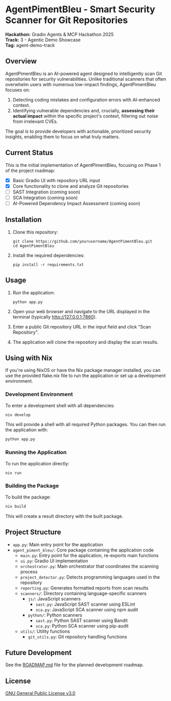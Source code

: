 # AgentPimentBleu - Smart Security Scanner for Git Repositories

**Hackathon:** Gradio Agents & MCP Hackathon 2025  
**Track:** 3 - Agentic Demo Showcase  
**Tag:** agent-demo-track

## Overview

AgentPimentBleu is an AI-powered agent designed to intelligently scan Git repositories for security vulnerabilities. Unlike traditional scanners that often overwhelm users with numerous low-impact findings, AgentPimentBleu focuses on:

1. Detecting coding mistakes and configuration errors with AI-enhanced context.
2. Identifying vulnerable dependencies and, crucially, **assessing their actual impact** within the specific project's context, filtering out noise from irrelevant CVEs.

The goal is to provide developers with actionable, prioritized security insights, enabling them to focus on what truly matters.

## Current Status

This is the initial implementation of AgentPimentBleu, focusing on Phase 1 of the project roadmap:

- [x] Basic Gradio UI with repository URL input
- [x] Core functionality to clone and analyze Git repositories
- [ ] SAST Integration (coming soon)
- [ ] SCA Integration (coming soon)
- [ ] AI-Powered Dependency Impact Assessment (coming soon)

## Installation

1. Clone this repository:
   ```
   git clone https://github.com/yourusername/AgentPimentBleu.git
   cd AgentPimentBleu
   ```

2. Install the required dependencies:
   ```
   pip install -r requirements.txt
   ```

## Usage

1. Run the application:
   ```
   python app.py
   ```

2. Open your web browser and navigate to the URL displayed in the terminal (typically http://127.0.0.1:7860).

3. Enter a public Git repository URL in the input field and click "Scan Repository".

4. The application will clone the repository and display the scan results.

## Using with Nix

If you're using NixOS or have the Nix package manager installed, you can use the provided flake.nix file to run the application or set up a development environment.

### Development Environment

To enter a development shell with all dependencies:

```bash
nix develop
```

This will provide a shell with all required Python packages. You can then run the application with:

```bash
python app.py
```

### Running the Application

To run the application directly:

```bash
nix run
```

### Building the Package

To build the package:

```bash
nix build
```

This will create a result directory with the built package.

## Project Structure

- `app.py`: Main entry point for the application
- `agent_piment_bleu/`: Core package containing the application code
  - `main.py`: Entry point for the application, re-exports main functions
  - `ui.py`: Gradio UI implementation
  - `orchestrator.py`: Main orchestrator that coordinates the scanning process
  - `project_detector.py`: Detects programming languages used in the repository
  - `reporting.py`: Generates formatted reports from scan results
  - `scanners/`: Directory containing language-specific scanners
    - `js/`: JavaScript scanners
      - `sast.py`: JavaScript SAST scanner using ESLint
      - `sca.py`: JavaScript SCA scanner using npm audit
    - `python/`: Python scanners
      - `sast.py`: Python SAST scanner using Bandit
      - `sca.py`: Python SCA scanner using pip-audit
  - `utils/`: Utility functions
    - `git_utils.py`: Git repository handling functions

## Future Development

See the [ROADMAP.md](ROADMAP.md) file for the planned development roadmap.

## License

[GNU General Public License v3.0](LICENSE)
